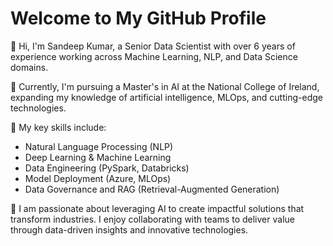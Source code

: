 # Welcome to My GitHub Profile

👋 Hi, I'm Sandeep Kumar, a Senior Data Scientist with over 6 years of experience working across Machine Learning, NLP, and Data Science domains. 

🚀 Currently, I'm pursuing a Master's in AI at the National College of Ireland, expanding my knowledge of artificial intelligence, MLOps, and cutting-edge technologies.

🌟 My key skills include:
- Natural Language Processing (NLP)
- Deep Learning & Machine Learning
- Data Engineering (PySpark, Databricks)
- Model Deployment (Azure, MLOps)
- Data Governance and RAG (Retrieval-Augmented Generation)

🔭 I am passionate about leveraging AI to create impactful solutions that transform industries. I enjoy collaborating with teams to deliver value through data-driven insights and innovative technologies.
